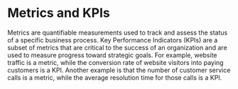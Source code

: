 # Metrics and KPIs

Metrics are quantifiable measurements used to track and assess the status of a specific business process. Key Performance Indicators (KPIs) are a subset of metrics that are critical to the success of an organization and are used to measure progress toward strategic goals. For example, website traffic is a metric, while the conversion rate of website visitors into paying customers is a KPI. Another example is that the number of customer service calls is a metric, while the average resolution time for those calls is a KPI.